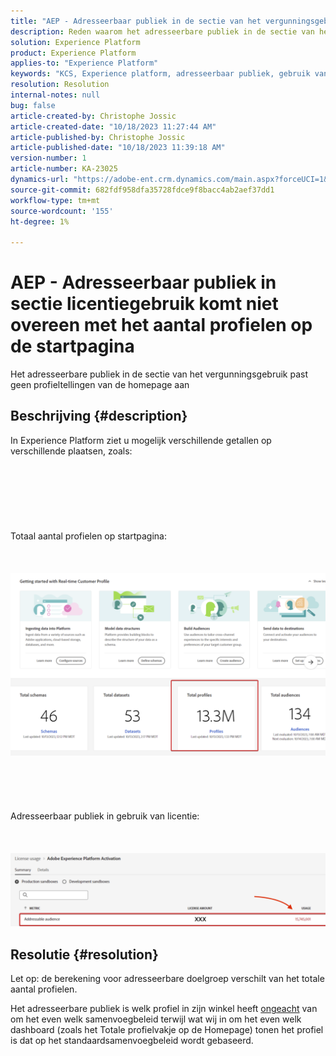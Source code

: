 ```yaml
---
title: "AEP - Adresseerbaar publiek in de sectie van het vergunningsgebruik past geen profieltellingen van de homepage aan"
description: Reden waarom het adresseerbare publiek in de sectie van het vergunningsgebruik geen profielen telt van de homepage
solution: Experience Platform
product: Experience Platform
applies-to: "Experience Platform"
keywords: "KCS, Experience platform, adresseerbaar publiek, gebruik van licenties, rechten, aantal profielen"
resolution: Resolution
internal-notes: null
bug: false
article-created-by: Christophe Jossic
article-created-date: "10/18/2023 11:27:44 AM"
article-published-by: Christophe Jossic
article-published-date: "10/18/2023 11:39:18 AM"
version-number: 1
article-number: KA-23025
dynamics-url: "https://adobe-ent.crm.dynamics.com/main.aspx?forceUCI=1&pagetype=entityrecord&etn=knowledgearticle&id=b0991c56-a96d-ee11-8df0-6045bd0065b6"
source-git-commit: 682fdf958dfa35728fdce9f8bacc4ab2aef37dd1
workflow-type: tm+mt
source-wordcount: '155'
ht-degree: 1%

---
```


# AEP - Adresseerbaar publiek in sectie licentiegebruik komt niet overeen met het aantal profielen op de startpagina


Het adresseerbare publiek in de sectie van het vergunningsgebruik past geen profieltellingen van de homepage aan

## Beschrijving {#description}

In Experience Platform ziet u mogelijk verschillende getallen op verschillende plaatsen, zoals:<br><br> <br><br> <br><br> <br><br>Totaal aantal profielen op startpagina:<br><br> <br><br>![](assets/___d78c82e2-aa6d-ee11-8df0-6045bd0065b6___.png)<br><br> <br><br> <br><br>Adresseerbaar publiek in gebruik van licentie:<br><br> <br><br>![](assets/___db8c82e2-aa6d-ee11-8df0-6045bd0065b6___.png)

## Resolutie {#resolution}


Let op: de berekening voor adresseerbare doelgroep verschilt van het totale aantal profielen.

Het adresseerbare publiek is welk profiel in zijn winkel heeft <u>ongeacht</u> van om het even welk samenvoegbeleid terwijl wat wij in om het even welk dashboard (zoals het Totale profielvakje op de Homepage) tonen het profiel is dat op het standaardsamenvoegbeleid wordt gebaseerd.

